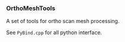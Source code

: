 ### OrthoMeshTools
A set of tools for ortho scan mesh processing.

See `PyBind.cpp` for all python interface.